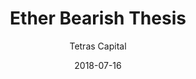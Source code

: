 ---
layout: writing
title: Ether Bearish Thesis
date: 2018-07-16
categories: ['Bitcoin']
author: ['Tetras Capital']
excerpt: Over the last year, crypto-asset markets have run wild on the thesis that value accrues to the “infrastructure layer of blockchains”. We now see nearly every project in the space define themselves as the blockchain infrastructure for XYZ industry, and the valuations of nearly all the tokens native to these networks have skyrocketed as a result.
external_url: https://medium.com/@tetrascapital/ether-eth-bearish-thesis-the-flippening-of-market-irrationality-8633e70ab498
---